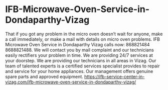 # IFB-Microwave-Oven-Service-in-Dondaparthy-Vizag
 That if you got any problem in the micro oven doesn’t wait for anyone, make a call immediately, or make a mail with details on micro oven problems. IFB Microwave Oven Service in Dondaparthy Vizag calls now: 868821484 8688821488. We will contact you by mail complaint and our technicians easily rectifiers your problem in time. We are providing 24/7 services at your doorstep. We are providing our technicians in all areas in Vizag. Our team of talented experts is a certified services specialist provides to repair and service for your home appliances. Our management offers genuine spare parts and approved equipment.        https://ifb-service-center-in-vizag.com/ifb-microwave-oven-service-in-dondaparthy-vizag/
